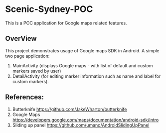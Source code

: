 # Scenic-Sydney-POC
This is a POC application for Google maps related features.

## OverView
This project demonstrates usage of Google maps SDK in Android. A simple two page application:
1. MainActivity (displays Google maps - with list of default and custom markers saved by user)
2. DetailActivity (for editing marker information such as name and label for custom markers).

## References:
1. Butterknife https://github.com/JakeWharton/butterknife
2. Google Maps https://developers.google.com/maps/documentation/android-sdk/intro
3. Sliding up panel https://github.com/umano/AndroidSlidingUpPanel
